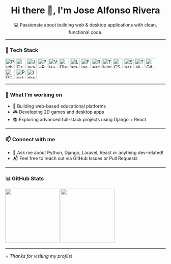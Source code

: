 <h1 align="center">Hi there 👋, I'm Jose Alfonso Rivera</h1>
<p align="center">💻 Passionate about building web & desktop applications with clean, functional code.</p>

---

### 🧠 Tech Stack

<p align="left">
  <!-- Programming Languages -->
  <img src="https://cdn.jsdelivr.net/gh/devicons/devicon/icons/python/python-original.svg" height="30" alt="Python" />
  <img src="https://cdn.jsdelivr.net/gh/devicons/devicon/icons/cplusplus/cplusplus-original.svg" height="30" alt="C++" />
  <img src="https://cdn.jsdelivr.net/gh/devicons/devicon/icons/javascript/javascript-original.svg" height="30" alt="JavaScript" />
  <img src="https://cdn.jsdelivr.net/gh/devicons/devicon/icons/php/php-original.svg" height="30" alt="PHP" />
  <img src="https://upload.wikimedia.org/wikipedia/commons/4/4f/Icon-VB6.png" height="30" alt="Visual Basic" />

  <!-- Frameworks & Libraries -->
  <img src="https://cdn.jsdelivr.net/gh/devicons/devicon/icons/django/django-plain.svg" height="30" alt="Django" />
  <img src="https://cdn.jsdelivr.net/gh/devicons/devicon/icons/laravel/laravel-plain.svg" height="30" alt="Laravel" />
  <img src="https://cdn.jsdelivr.net/gh/devicons/devicon/icons/flask/flask-original.svg" height="30" alt="Flask" />
  <img src="https://cdn.jsdelivr.net/gh/devicons/devicon/icons/react/react-original.svg" height="30" alt="React" />
  <img src="https://upload.wikimedia.org/wikipedia/commons/8/8c/TkInterLogo.png" height="30" alt="Tkinter" />

  <!-- Styling -->
  <img src="https://cdn.jsdelivr.net/gh/devicons/devicon/icons/css3/css3-original.svg" height="30" alt="CSS" />
  <img src="https://cdn.jsdelivr.net/gh/devicons/devicon/icons/sass/sass-original.svg" height="30" alt="Sass" />
  <img src="https://cdn.jsdelivr.net/gh/devicons/devicon/icons/tailwindcss/tailwindcss-plain.svg" height="30" alt="TailwindCSS" />

  <!-- Tools -->
  <img src="https://cdn.jsdelivr.net/gh/devicons/devicon/icons/git/git-original.svg" height="30" alt="Git" />
  <img src="https://cdn.jsdelivr.net/gh/devicons/devicon/icons/github/github-original.svg" height="30" alt="GitHub" />
  <img src="https://uxwing.com/wp-content/themes/uxwing/download/brands-and-social-media/postman-icon.png" height="30" alt="Postman" />
  <img src="https://upload.wikimedia.org/wikipedia/commons/0/0d/Inkscape_Logo.svg" height="30" alt="Inkscape" />
</p>

---

### 🔭 What I’m working on
- 🧩 Building web-based educational platforms
- 🎮 Developing 2D games and desktop apps
- 📚 Exploring advanced full-stack projects using Django + React

---

### 📫 Connect with me
- 💬 Ask me about Python, Django, Laravel, React or anything dev-related!
- 📬 Feel free to reach out via GitHub Issues or Pull Requests

---

### 📊 GitHub Stats

<p align="left">
  <img src="https://github-readme-stats.vercel.app/api?username=NightcoreHub&show_icons=true&theme=radical" height="170" />
  <img src="https://github-readme-stats.vercel.app/api/top-langs/?username=Jhay1212&layout=compact&theme=radical" height="170" />
</p>

---

⭐️ *Thanks for visiting my profile!*
